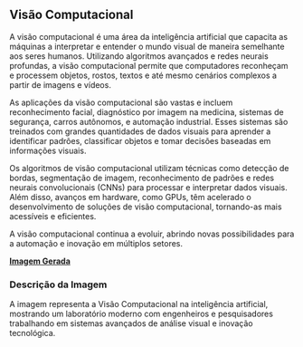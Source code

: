 ## Visão Computacional
A visão computacional é uma área da inteligência artificial que capacita as máquinas a interpretar e entender o mundo visual de maneira semelhante aos seres humanos. Utilizando algoritmos avançados e redes neurais profundas, a visão computacional permite que computadores reconheçam e processem objetos, rostos, textos e até mesmo cenários complexos a partir de imagens e vídeos.

As aplicações da visão computacional são vastas e incluem reconhecimento facial, diagnóstico por imagem na medicina, sistemas de segurança, carros autônomos, e automação industrial. Esses sistemas são treinados com grandes quantidades de dados visuais para aprender a identificar padrões, classificar objetos e tomar decisões baseadas em informações visuais.

Os algoritmos de visão computacional utilizam técnicas como detecção de bordas, segmentação de imagem, reconhecimento de padrões e redes neurais convolucionais (CNNs) para processar e interpretar dados visuais. Além disso, avanços em hardware, como GPUs, têm acelerado o desenvolvimento de soluções de visão computacional, tornando-as mais acessíveis e eficientes.

A visão computacional continua a evoluir, abrindo novas possibilidades para a automação e inovação em múltiplos setores.

**[Imagem Gerada](/outputs/VisaoComputacional.png)**

### Descrição da Imagem
A imagem representa a Visão Computacional na inteligência artificial, mostrando um laboratório moderno com engenheiros e pesquisadores trabalhando em sistemas avançados de análise visual e inovação tecnológica.
